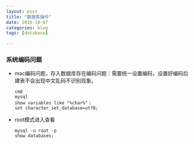 ```yaml
---
layout: post
title: "数据库操作"
date: 2016-10-07
categories: blog
tags: [database]

---
```


### 系统编码问题

- mac编码问题，存入数据库存在编码问题：需要统一设置编码，设置好编码后建表不会出现中文乱码不识别现象。

      cmd
      mysql
      show variables like "%char%"；
      set character_set_database=utf8;

- root模式进入查看

      mysql -u root -p
      show databases;
